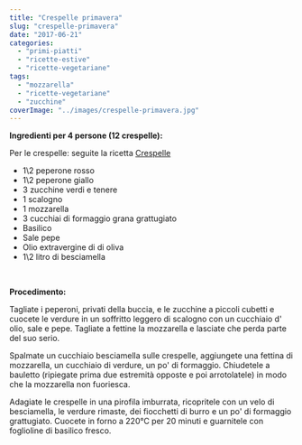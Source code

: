 ```yaml
---
title: "Crespelle primavera"
slug: "crespelle-primavera"
date: "2017-06-21"
categories: 
  - "primi-piatti"
  - "ricette-estive"
  - "ricette-vegetariane"
tags: 
  - "mozzarella"
  - "ricette-vegetariane"
  - "zucchine"
coverImage: "../images/crespelle-primavera.jpg"
---
```


**Ingredienti per 4 persone (12 crespelle):**

Per le crespelle: seguite la ricetta [Crespelle](https://cucinadalnord.it/impasto-per-le-crespelle/)

- 1\2 peperone rosso
- 1\2 peperone giallo
- 3 zucchine verdi e tenere
- 1 scalogno
- 1 mozzarella
- 3 cucchiai di formaggio grana grattugiato
- Basilico
- Sale pepe
- Olio extravergine di di oliva
- 1\2 litro di besciamella

 

**Procedimento:**

Tagliate i peperoni, privati della buccia, e le zucchine a piccoli cubetti e cuocete le verdure in un soffritto leggero di scalogno con un cucchiaio d' olio, sale e pepe. Tagliate a fettine la mozzarella e lasciate che perda parte del suo serio.

Spalmate un cucchiaio besciamella sulle crespelle, aggiungete una fettina di mozzarella, un cucchiaio di verdure, un po' di formaggio. Chiudetele a bauletto (ripiegate prima due estremità opposte e poi arrotolatele) in modo che la mozzarella non fuoriesca.

Adagiate le crespelle in una pirofila imburrata, ricopritele con un velo di besciamella, le verdure rimaste, dei fiocchetti di burro e un po' di formaggio grattugiato. Cuocete in forno a 220°C per 20 minuti e guarnitele con foglioline di basilico fresco.

